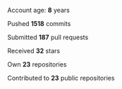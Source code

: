 Account age: **8** years

Pushed **1518** commits

Submitted **187** pull requests

Received **32** stars

Own **23** repositories

Contributed to **23** public repositories

